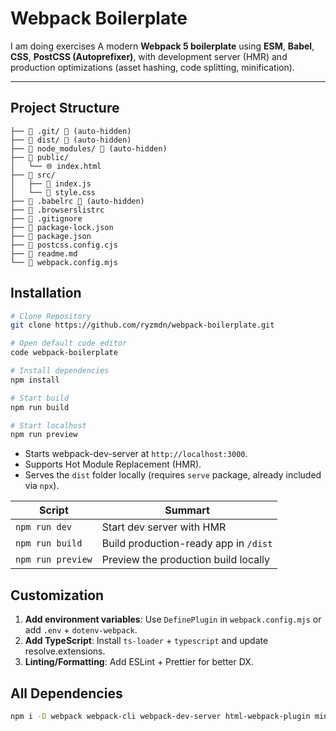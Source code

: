 # Webpack Boilerplate

I am doing exercises A modern **Webpack 5 boilerplate** using **ESM**, **Babel**, **CSS**, **PostCSS (Autoprefixer)**, with development server (HMR) and production optimizations (asset hashing, code splitting, minification).

---

## Project Structure

```
├── 📁 .git/ 🚫 (auto-hidden)
├── 📁 dist/ 🚫 (auto-hidden)
├── 📁 node_modules/ 🚫 (auto-hidden)
├── 📁 public/
│   └── 🌐 index.html
├── 📁 src/
│   ├── 📄 index.js
│   └── 🎨 style.css
├── 📄 .babelrc 🚫 (auto-hidden)
├── 📄 .browserslistrc
├── 🚫 .gitignore
├── 📄 package-lock.json
├── 📄 package.json
├── 📄 postcss.config.cjs
├── 📖 readme.md
└── 📄 webpack.config.mjs
```

## Installation

```bash
# Clone Repository
git clone https://github.com/ryzmdn/webpack-boilerplate.git

# Open default code editor
code webpack-boilerplate

# Install dependencies
npm install

# Start build
npm run build

# Start localhost
npm run preview
```

- Starts webpack-dev-server at `http://localhost:3000`.
- Supports Hot Module Replacement (HMR).
- Serves the `dist` folder locally (requires `serve` package, already included via `npx`).

| Script            | Summart                               |
| ----------------- | ------------------------------------- |
| `npm run dev`     | Start dev server with HMR             |
| `npm run build`   | Build production-ready app in `/dist` |
| `npm run preview` | Preview the production build locally  |

## Customization

1. **Add environment variables**: Use `DefinePlugin` in `webpack.config.mjs` or add `.env` + `dotenv-webpack`.
2. **Add TypeScript**: Install `ts-loader` + `typescript` and update resolve.extensions.
3. **Linting/Formatting**: Add ESLint + Prettier for better DX.

## All Dependencies

```bash
npm i -D webpack webpack-cli webpack-dev-server html-webpack-plugin mini-css-extract-plugin css-loader sass sass-loader postcss postcss-loader autoprefixer babel-loader @babel/core @babel/preset-env cross-env
```
